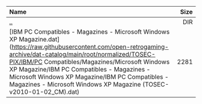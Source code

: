 |Name|Size|
|:---|---:|
|[..](../index.html)|DIR|
|[IBM PC Compatibles - Magazines - Microsoft Windows XP Magazine.dat](https://raw.githubusercontent.com/open-retrogaming-archive/dat-catalog/main/root/normalized/TOSEC-PIX/IBM/PC Compatibles/Magazines/Microsoft Windows XP Magazine/IBM PC Compatibles - Magazines - Microsoft Windows XP Magazine/IBM PC Compatibles - Magazines - Microsoft Windows XP Magazine (TOSEC-v2010-01-02_CM).dat)|2281|

